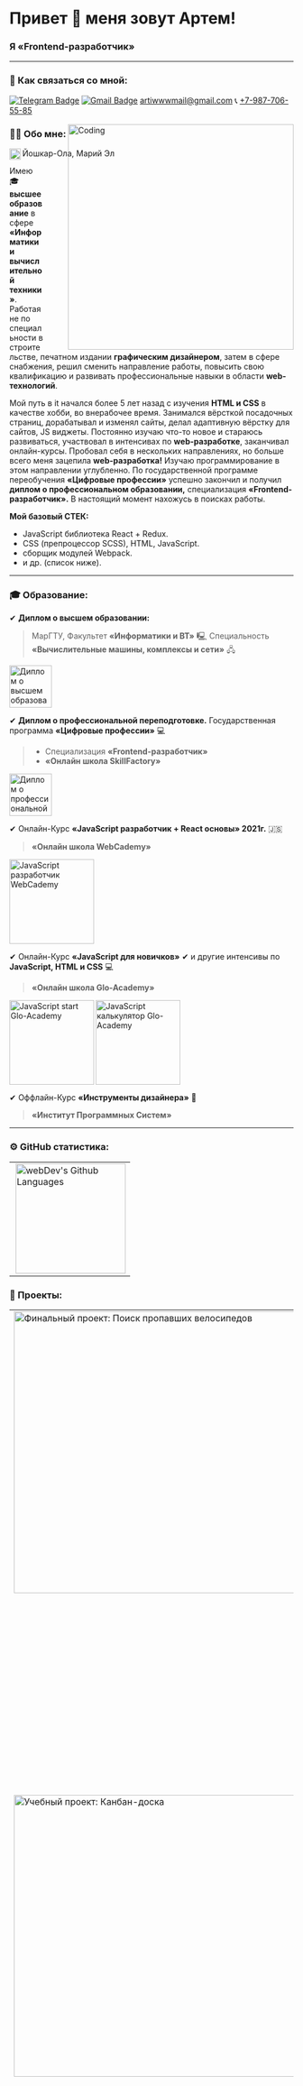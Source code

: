 # Привет 👋 меня зовут Артем!
<h3 align="left">Я «Frontend-разработчик» </h3>

---

### 💬 Как связаться со мной:
[![Telegram Badge](https://img.shields.io/badge/-@arti7k-blue?style=flat&logo=Telegram&logoColor=white)](https://t.me/arti7k) [![Gmail Badge](https://img.shields.io/badge/-Gmail-red?style=flat&logo=Gmail&logoColor=white)](mailto:artiwwwmail@gmail.com) [artiwwwmail@gmail.com](mailto:artiwwwmail@gmail.com) 📞 [+7-987-706-55-85](tel:89877065585)

### 👨‍💻 Обо мне:
<div>
<img align="left" alt="Coding" width="20" src="https://www.svgrepo.com/show/509148/location-pin.svg">
</div>
Йошкар-Ола, Марий Эл

<img align="right" alt="Coding" width="400" src="https://media2.giphy.com/media/v1.Y2lkPTc5MGI3NjExY2I5ODkzNTRlN2VkODY4NWM3MDlmMGM5YTA1ZjY0OGIwYWVhNmNkOCZjdD1n/qgQUggAC3Pfv687qPC/giphy.gif" style="padding-left: 40px; margin-top: -60px;">

Имею 🎓 **высшее образование** в сфере **«Информатики и вычислительной техники»**.
Работая не по специальности в строительстве, печатном издании **графическим дизайнером**, затем в сфере снабжения, решил сменить направление работы, повысить свою квалификацию и развивать профессиональные навыки в области **web-технологий**.

Мой путь в it начался более 5 лет назад с изучения **HTML и CSS** в качестве хобби, во внерабочее время. Занимался вёрсткой посадочных страниц, дорабатывал и изменял сайты, делал адаптивную вёрстку для сайтов, JS виджеты. Постоянно изучаю что-то новое и стараюсь развиваться, участвовал в интенсивах по **web-разработке**, заканчивал онлайн-курсы. Пробовал себя в нескольких направлениях, но больше всего меня зацепила **web-разработка!** Изучаю программирование в этом направлении углубленно. По государственной программе переобучения **«Цифровые профессии»** успешно закончил и получил **диплом о профессиональном образовании,** специализация **«Frontend-разработчик».** В настоящий момент нахожусь в поисках работы.

**Мой базовый СТЕК:**
- JavaScript библиотека React + Redux.
- CSS (препроцессор SCSS), HTML, JavaScript.
- сборщик модулей Webpack.
- и др. (список ниже).

---

### 🎓 Образование:
✔ **Диплом о высшем образовании:**
> МарГТУ, Факультет **«Информатики и ВТ»** 🖳
> Специальность **«Вычислительные машины, комплексы и сети»** 🖧

<img alt="Диплом о высшем образовании" title="Диплом о высшем образовании" width="75" src="https://raw.githubusercontent.com/ArtDinWin/resume/main/img/certificates/diplom.jpg" >

✔ **Диплом о профессиональной переподготовке.** Государственная программа **«Цифровые профессии»** 💻︎
> - Специализация **«Frontend-разработчик»**
> - **«Онлайн школа SkillFactory»**

<img alt="Диплом о профессиональной переподготовке" title="Диплом о профессиональной переподготовке" width="75" src="https://raw.githubusercontent.com/ArtDinWin/resume/main/img/certificates/diplom2.jpg" >

✔ Онлайн-Курс **«JavaScript разработчик + React основы» 2021г.** 🇯🇸
> **«Онлайн школа WebCademy»**

<img alt="JavaScript разработчик WebCademy" title="JavaScript разработчик WebCademy" width="150" src="https://raw.githubusercontent.com/ArtDinWin/resume/main/img/certificates/WebCademy-JS.png" >

✔ Онлайн-Курс **«JavaScript для новичков»** ✔ и другие интенсивы по **JavaScript, HTML и CSS** 💻︎
> **«Онлайн школа Glo-Academy»**

<img align="left" alt="JavaScript start Glo-Academy" title="JavaScript start Glo-Academy" width="150" src="https://raw.githubusercontent.com/ArtDinWin/resume/main/img/certificates/JS-start.png" >
<img alt="JavaScript калькулятор Glo-Academy" title="JavaScript калькулятор Glo-Academy" width="150" src="https://raw.githubusercontent.com/ArtDinWin/resume/main/img/certificates/calculator.png" >


✔ Оффлайн-Курс **«Инструменты дизайнера»** 🎨
> **«Институт Программных Систем»**

---

### ⚙️ GitHub статистика:

<table>
  <tr>
    <td>
      <img height="195px" align="right" alt="webDev's Github Languages" src="https://github-readme-stats-sigma-five.vercel.app/api/top-langs/?username=ArtDinWin&layout=compact&theme=vision-friendly-dark" />
    </td>
  </tr>
</table>


### 🔗 Проекты:

<table>
      <tr>
    <td width="500px" vertical-align="top" style="vertical-align: top;">
      <img width="500px" align="top" alt="Финальный проект: Поиск пропавших велосипедов" title="Финальный проект: Поиск пропавших велосипедов" src="https://raw.githubusercontent.com/ArtDinWin/bike-final-app/1587d09707c6b9df42f6d21361ab377f90040c90/preview.jpg" />
    </td>
    <td>
      <b>🔗 Ссылка (deploy):</b><br><a href="https://artdinwin.github.io/bike-final-app/" title="Финальный проект: Поиск пропавших велосипедов">https://artdinwin.github.io/bike-final-app/</a><br>
       <b>🔗 Ссылка (подробнее):</b><br><a href="https://github.com/ArtDinWin/bike-final-app" title="Финальный проект: Поиск пропавших велосипедов">https://github.com/ArtDinWin/bike-final-app</a>
      <hr>
      <b>Финальный проект: Поиск пропавших велосипедов</b>
      <hr>
      Известная компания, занимающаяся прокатом велосипедов в крупных городах России, испытывает проблемы с частой кражей их имущества (велосипедов). Как возможное решение проблемы, компания хочет вести учёт этих случаев и отслеживать прогресс.<br>Их собственные разработчики предоставили серверную часть приложения, мне же в рамках финального проекта пришлось реализовать клиентскую часть.
       <hr>
      <b>Что реализовано?</b><br>
1. Верстка макета (свой, свободный стиль)<br>
2. Взаимодействие фронтенда SPA на React.js v18 и Redux c готовым API бэкенда<br>
3. Для авторизованных запросов использовался Bearer Token<br>
4. Запросы к бекенд-серверу через запросы библиотеки axios<br>
5. Авторизация, регистрация и выход<br>
6. Отображение, добавление, удаление и редактирование данных<br>
7. Дополнительно реализован быстрый поиск по условию<br>
8. Использование функциональных компонентов, встроенных хуков, внутреннего state и Redux toolkit Store
      <hr>
      <p><b>Технологии:</b></p>
      <div>
        <img src="https://upload.wikimedia.org/wikipedia/commons/6/61/HTML5_logo_and_wordmark.svg" title="html5" alt="html5" width="40" height="40"/>
  <img src="https://upload.wikimedia.org/wikipedia/commons/d/d5/CSS3_logo_and_wordmark.svg" title="css" alt="css" width="40" height="40"/>
  <img src="https://upload.wikimedia.org/wikipedia/commons/9/99/Unofficial_JavaScript_logo_2.svg" title="javascript" alt="javascript" width="40" height="40"/>
          <img src="https://upload.wikimedia.org/wikipedia/commons/a/a7/React-icon.svg" title="reactjs" alt="reactjs" width="40" height="40"/>
  <img src="https://upload.wikimedia.org/wikipedia/commons/thumb/4/49/Redux.png/230px-Redux.png" title="redux" alt="redux" width="51" height="40"/>
   </div>
    </td>
  </tr>
      <tr>
    <td width="500px" vertical-align="top" style="vertical-align: top;">
      <img width="500px" align="top" alt="Учебный проект: Канбан-доска" title="Учебный проект: Канбан-доска" src="https://github.com/ArtDinWin/kanban_board_react_pj-05/raw/master/preview.png" />
    </td>
    <td>
      <b>🔗 Ссылка (deploy):</b> <a href="https://artdinwin.github.io/kanban_board_react_pj-05/" title="Учебный проект: Канбан-доска">https://artdinwin.github.io/kanban_board_react_pj-05/</a><br>
      <b>🔗 Ссылка (подробнее):</b> <a href="https://github.com/ArtDinWin/kanban_board_react_pj-05" title="Учебный проект: Канбан-доска">https://github.com/ArtDinWin/kanban_board_react_pj-05</a>
      <hr>
      <b>Учебный проект: Канбан-доска</b>
      <hr>
      Канбан-доска – популярный инструмент для визуализации и разбивки какой-либо задачи на этапы.<br>
      Самостоятельная работа/проект, который направлен на отработку навыков разработки на фреймворке React.js<br>
      <hr>
      <b>Что реализовано?</b>
      <hr>
1. Верстка 4 блоков с задачами<br>
2. Добавление новой задачи<br>
3. Активные/неактивные кнопки<br>
4. Перемещение задач между списками<br>
5. Верстка детальной страницы задачи<br>
6. Сохранение внесенных изменений по задаче<br>
7. Удаление задачи<br>
8. Вывод количества задач в футер<br>
9. Выпадающее меню пользователя<br>
10. Использование функциональных компонентов, встроенных хуков, внутреннего state<br>
11. Хранение данных в localstorage<br>
      <hr>
      <p><b>Технологии:</b></p>
      <div>
        <img src="https://upload.wikimedia.org/wikipedia/commons/6/61/HTML5_logo_and_wordmark.svg" title="html5" alt="html5" width="40" height="40"/>
  <img src="https://upload.wikimedia.org/wikipedia/commons/d/d5/CSS3_logo_and_wordmark.svg" title="css" alt="css" width="40" height="40"/>
  <img src="https://upload.wikimedia.org/wikipedia/commons/9/99/Unofficial_JavaScript_logo_2.svg" title="javascript" alt="javascript" width="40" height="40"/>
          <img src="https://upload.wikimedia.org/wikipedia/commons/a/a7/React-icon.svg" title="reactjs" alt="reactjs" width="40" height="40"/>
   </div>
    </td>
  </tr>
  <tr>
    <td width="500px" vertical-align="top" style="vertical-align: top;">
      <img width="500px" align="top" alt="Проект Верстка лендинга по макету" title="Проект Верстка лендинга по макету" src="https://user-images.githubusercontent.com/45292877/232567867-cf634431-d998-43dc-b4de-1ed973cbf435.png" />
    </td>
    <td>
      <b>🔗 Пример моей верстки для десктопной и мобильной версий:</b> <a href="https://artdinwin.github.io/site-by-shab-fr-1023/" title="Проект Верстка лендинга по макету">https://artdinwin.github.io/site-by-shab-fr-1023/</a>
      <hr>
      <b>Итоговый проект по теме: «Верстка сайта по макету»</b>
      <hr>
      <p>• Одностраничный лендинг дизайнерского агентства IC «REPAIR DESIGN PROJECT»</p>
      <p>• Дополнительно: написан рабочий слайдер на чистом JS</p>
      <p><b>Технологии:</b></p>
      <div>
  <img src="https://upload.wikimedia.org/wikipedia/commons/3/3f/Git_icon.svg" title="git" alt="git" width="40" height="40"/>
  <img src="https://upload.wikimedia.org/wikipedia/commons/6/61/HTML5_logo_and_wordmark.svg" title="html5" alt="html5" width="40" height="40"/>
  <img src="https://upload.wikimedia.org/wikipedia/commons/d/d5/CSS3_logo_and_wordmark.svg" title="css" alt="css" width="40" height="40"/>
  <img src="https://upload.wikimedia.org/wikipedia/commons/9/99/Unofficial_JavaScript_logo_2.svg" title="javascript" alt="javascript" width="40" height="40"/>
      </div>
    </td>
  </tr>
    <tr>
    <td width="500px" vertical-align="top" style="vertical-align: top;">
      <img width="500px" align="top" alt="Учебный проект интернет магазин недвижимости Метр" title="Учебный проект интернет магазин недвижимости Метр" src="https://raw.githubusercontent.com/ArtDinWin/project_metr_distr/main/preview.png" />
    </td>
    <td>
      <b>🔗 Ссылка:</b> <a href="https://artdinwin.github.io/project_metr_distr/" title="Учебный проект интернет магазин недвижимости Метр">https://artdinwin.github.io/project_metr_distr/</a>
      <hr>
      <b>Учебный проект интернет магазин недвижимости «Метр»</b>
      <hr>
      <b>Что реализовано?</b><br>
1. Взаимодействие SPA фронтенда c API бэкенда через fetch<br>
2. Вывод всего списка объектов недвижимости<br>
3. Вывод информации по отдельной квартире<br>
4. Добавление и вывод избранных объектов недвижимости<br>
5. Доступ к информации по последним 20 заявкам на сервере<br>
6. Реализована работа с использованием архитектурной модульной структуры и функционала MVC (Model—View—Controller)<br>
      <hr>
      <p><b>Технологии:</b></p>
      <div>
  <img src="https://upload.wikimedia.org/wikipedia/commons/9/99/Unofficial_JavaScript_logo_2.svg" title="javascript" alt="javascript" width="40" height="40"/>
   </div>
    </td>
  </tr>
  <tr>
    <td width="500px" vertical-align="top" style="vertical-align: top;">
      <img width="500px" align="top" alt="Интерактив для SVG с помощью языка JavaScript" title="Интерактив для SVG с помощью языка JavaScript" src="https://github.com/ArtDinWin/melody/raw/main/img/preview.jpg" />
    </td>
    <td>
      <b>🔗 Ссылка:</b> <a href="https://artdinwin.github.io/melody/" title="Интерактив для SVG с помощью языка JavaScript">https://artdinwin.github.io/melody/</a>
      <hr>
      <b>Интенсив по JS+SVG ЖК «Мелодия»</b>
      <hr>
      <p><b>Разработка:</b></p>
      • Интерактив для SVG с помощью языка JavaScript<br>
      • Разработка скрипта подсветки этажей и изменение счетчика этажей<br>
      • Разработка скрипта работы всплывающего окна для выбора квартиры<br>
      <hr>
      <p><b>Технологии:</b></p>
      <div>
  <img src="https://upload.wikimedia.org/wikipedia/commons/6/61/HTML5_logo_and_wordmark.svg" title="html5" alt="html5" width="40" height="40"/>
  <img src="https://upload.wikimedia.org/wikipedia/commons/d/d5/CSS3_logo_and_wordmark.svg" title="css" alt="css" width="40" height="40"/>
  <img src="https://upload.wikimedia.org/wikipedia/commons/9/99/Unofficial_JavaScript_logo_2.svg" title="javascript" alt="javascript" width="40" height="40"/>
    <img src="https://www.svgrepo.com/show/374110/svg.svg" title="SVG" alt="SVG" width="40" height="40"/>
      </div>
    </td>
  </tr>
  <tr>
    <td width="500px" vertical-align="top" style="vertical-align: top;">
      <img width="500px" align="top" alt="Одностраничный сайт ТК Армис" title="Одностраничный сайт ТК Армис" src="https://github.com/ArtDinWin/website_armis/raw/main/preview.jpg" />
    </td>
    <td>
      <b>🔗 Ссылка:</b> <a href="https://artdinwin.github.io/website_armis/" title="Одностраничный сайт ТК Армис">https://artdinwin.github.io/website_armis/</a>
      <hr>
      <b>Одностраничный сайт ТК «Армис»</b>
      <hr>
      • Частичная верстка<br>
      • Правки<br>
      <hr>
      <p><b>Технологии:</b></p>
      <div>
  <img src="https://upload.wikimedia.org/wikipedia/commons/6/61/HTML5_logo_and_wordmark.svg" title="html5" alt="html5" width="40" height="40"/>
  <img src="https://upload.wikimedia.org/wikipedia/commons/d/d5/CSS3_logo_and_wordmark.svg" title="css" alt="css" width="40" height="40"/>
  <img src="https://upload.wikimedia.org/wikipedia/commons/9/99/Unofficial_JavaScript_logo_2.svg" title="javascript" alt="javascript" width="40" height="40"/>
<img src="https://raw.githubusercontent.com/devicons/devicon/master/icons/php/php-original.svg" title="PHP" alt="PHP" width="40" height="40"/>
   </div>
    </td>
  </tr>
    <tr>
    <td width="500px" vertical-align="top" style="vertical-align: top;">
      <img width="500px" align="top" alt="Учебный проект Квиз" title="Учебный проект Квиз" src="https://github.com/ArtDinWin/quiz_questions/raw/main/preview.png" />
    </td>
    <td>
      <b>🔗 Ссылка:</b> <a href="https://artdinwin.github.io/quiz_questions/" title="Учебный проект Квиз">https://artdinwin.github.io/quiz_questions/</a>
      <hr>
      <b>Учебный проект «Квиз»</b>
      <hr>
      <b>Что реализовано?</b><br>
• Функционал перемещения по карточкам<br>
• Проверка на ввод данных<br>
• Получение и сбор данных<br>
• Запись всех введеных данных в объект<br>
• Проверки на заполненность<br>
• Подсветка рамки для радио и чекбоксов<br>
• Работа прогресс бара <br>
      <hr>
      <p><b>Технологии:</b></p>
      <div>
  <img src="https://upload.wikimedia.org/wikipedia/commons/9/99/Unofficial_JavaScript_logo_2.svg" title="javascript" alt="javascript" width="40" height="40"/>
   </div>
    </td>
  </tr>
  <tr>
    <td width="500px" vertical-align="top" style="vertical-align: top;">
      <img width="500px" align="top" alt="Консольная игра/викторина - Учебный проект" title="Консольная игра/викторина - Учебный проект" src="https://user-images.githubusercontent.com/45292877/232625371-8d8846ec-3c6d-4f5d-ab14-a67996c908cc.png" />
    </td>
    <td>
      <b>🔗 Ссылка:</b> <a href="https://artdinwin.github.io/console_quiz/" title="Консольная игра/викторина - Учебный проект">https://artdinwin.github.io/console_quiz/</a>
      <hr>
      <b>Консольная игра/викторина - Учебный проект</b>
      <hr>
      <b>Что использовалось:</b><br>
• работа с функциями, массивами и объектами JS<br>
• работа c классами, прототипами, ООП<br>
• чтобы сделать код игры приватным и недоступным извне использовалась самовызывающаяся функция или IIFE<br>
• прослушка события<br>
      <hr>
      <p><b>Технологии:</b></p>
      <div>
  <img src="https://upload.wikimedia.org/wikipedia/commons/9/99/Unofficial_JavaScript_logo_2.svg" title="javascript" alt="javascript" width="40" height="40"/>
   </div>
    </td>
  </tr>
</table>

---

### 💻 Технологии:

<div>
  <img src="https://upload.wikimedia.org/wikipedia/commons/3/3f/Git_icon.svg" title="git" alt="git" width="40" height="40"/>
  <img src="https://upload.wikimedia.org/wikipedia/commons/6/61/HTML5_logo_and_wordmark.svg" title="html5" alt="html5" width="40" height="40"/>
  <img src="https://upload.wikimedia.org/wikipedia/commons/d/d5/CSS3_logo_and_wordmark.svg" title="css" alt="css" width="40" height="40"/>
  <img src="https://upload.wikimedia.org/wikipedia/commons/9/99/Unofficial_JavaScript_logo_2.svg" title="javascript" alt="javascript" width="40" height="40"/>
  <img src="https://upload.wikimedia.org/wikipedia/commons/a/a7/React-icon.svg" title="reactjs" alt="reactjs" width="40" height="40"/>
  <img src="https://upload.wikimedia.org/wikipedia/commons/thumb/4/49/Redux.png/230px-Redux.png" title="redux" alt="redux" width="51" height="40"/>
  <img src="https://upload.wikimedia.org/wikipedia/commons/9/96/Sass_Logo_Color.svg" title="sass/scss" alt="sass/scss" width="40" height="40"/>
  <img src="https://raw.githubusercontent.com/devicons/devicon/master/icons/php/php-original.svg" title="PHP" alt="PHP" width="40" height="40"/>
  <img src="https://upload.wikimedia.org/wikipedia/commons/b/b2/Bootstrap_logo.svg" title="bootstrap" alt="bootstrap" width="40" height="40"/>
  <img src="https://upload.wikimedia.org/wikipedia/commons/9/94/Webpack.svg" title="webpack" alt="webpack" height="40"/>
</div>

---

### 🛠 Инструменты:

<div>
    <img src="https://upload.wikimedia.org/wikipedia/commons/9/9a/Visual_Studio_Code_1.35_icon.svg" title="Visual Studio Code" alt="Visual Studio Code" width="40" height="40"/>
  <img src="https://upload.wikimedia.org/wikipedia/commons/thumb/c/c9/PhpStorm_Icon.svg/768px-PhpStorm_Icon.svg.png" title="PhpStorm" alt="PhpStorm" width="40" height="40"/>
  <img src="https://upload.wikimedia.org/wikipedia/commons/thumb/a/af/Adobe_Photoshop_CC_icon.svg/768px-Adobe_Photoshop_CC_icon.svg.png?20200616073617" title="photoshop" alt="photoshop" width="40" height="40"/>
  <img src="https://upload.wikimedia.org/wikipedia/commons/6/66/Illustrator_CC_icon.png" title="Illustrator" alt="Illustrator" width="40" height="40"/>
  <img src="https://upload.wikimedia.org/wikipedia/commons/a/ad/Figma-1-logo.png" title="figma" alt="figma" height="40"/>
  <img src="https://infinitegraphixads.com/wp-content/uploads/elementor/thumbs/unnamed-1-p6v8zr2244qpos65aeudf0h9fdkn1u43rkyftdw94w.jpg" title="CorelDRAW" alt="CorelDRAW" width="40" height="40"/>
  <img src="https://upload.wikimedia.org/wikipedia/commons/f/ff/Adobe_Indesign_CC_logo.png" title="InDesign" alt="InDesign" width="40" height="40"/>
  <img src="https://upload.wikimedia.org/wikipedia/commons/thumb/0/09/Wordpress-Logo.svg/640px-Wordpress-Logo.svg.png" title="Wordpress" alt="Wordpress" width="40" height="40"/>
</div>


---


### 💬 Как связаться со мной:
[![Telegram Badge](https://img.shields.io/badge/-@arti7k-blue?style=flat&logo=Telegram&logoColor=white)](https://t.me/arti7k) [![Gmail Badge](https://img.shields.io/badge/-Gmail-red?style=flat&logo=Gmail&logoColor=white)](mailto:artiwwwmail@gmail.com) [artiwwwmail@gmail.com](mailto:artiwwwmail@gmail.com) 📞 [+7-987-706-55-85](tel:89877065585)

---

### 🌐 Социальные сети:

  <div id="badges">
    <a href="https://t.me/arti7k" target="_blank">
      <img src="https://cdn-icons-png.flaticon.com/512/2111/2111646.png" width="40" height="40" alt="telegram group" />
    </a>
   <a href="https://vk.com/id501298737" target="_blank">
      <img src="https://cdn-icons-png.flaticon.com/512/145/145813.png" width="40" height="40" alt="VK Badge"/>
    </a>
    <a href="https://www.fl.ru/users/vektornazapad/portfolio/" target="_blank">
      <img src="https://yt3.googleusercontent.com/ytc/AL5GRJVphDKR467C16V-O4O8_2iV-N_yiGAULDGX6umW=s900-c-k-c0x00ffffff-no-rj" width="40" height="40" alt="FL Badge"/>
    </a>
  </div>
